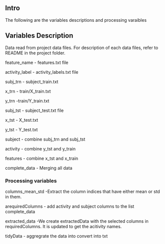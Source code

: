 ## Intro
The following are the variables descriptions and processing varaibles

## Variables Description
Data read from project data files. For description of each data files, refer to README in the project folder.

feature_name - features.txt file

activity_label - activity_labels.txt file

subj_trn - subject_train.txt

x_trn - train/X_train.txt

y_trn -train/Y_train.txt

subj_tst - subject_test.txt file

x_tst - X_test.txt

y_tst - Y_test.txt

subject - combine subj_trn and subj_tst

activity - combine y_tst and y_train

features - combine x_tst and x_train

complete_data - Merging all data


### Processing variables
columns_mean_std -Extract the column indices that have either mean or std in them.

arequiredColumns - add activity and subject columns to the list complete_data

extracted_data -We create extractedData with the selected columns in requiredColumns. It is updated to get the acitivity names.

tidyData - aggregrate the data into convert into txt


